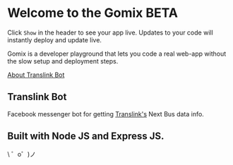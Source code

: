 Welcome to the Gomix BETA
=========================

Click `Show` in the header to see your app live. Updates to your code will instantly deploy and update live.

Gomix is a developer playground that lets you code a real web-app without the slow setup and deployment steps.

[About Translink Bot](https://gomix.com/about)


Translink Bot
------------

Facebook messenger bot for getting [Translink's](http://translink.ca) Next Bus data info. 

Built with Node JS and Express JS.
-----------------

\ ゜o゜)ノ

